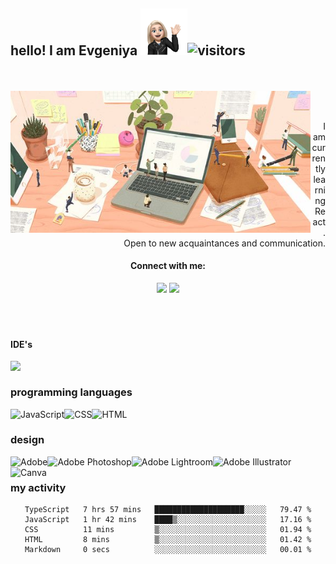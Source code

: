 ## hello! I am Evgeniya <img src="https://github.com/e-doschechnikova/e-doschechnikova/blob/main/hello.png?raw=true" width="75px">![visitors](https://visitor-badge.glitch.me/badge?page_id=e-doschechnikova.e-doschechnikova&left_color=black&right_color=pink)
<br>
<br>
<img align="left"
            src="https://github.com/e-doschechnikova/e-doschechnikova/blob/main/main.jpg?raw=true"
            width="480px"
          />

 <div align="center">
    </br>
     </br>
        <p style="text-align: right">
       I am currently learning React. 
           <br> Open to new acquaintances and communication. </p>
  <div>
            
#### Connect with me:
<a href="https://www.linkedin.com/in/e-doschechnikova/">
<img src="https://img.shields.io/badge/linkedin-0077B5.svg?style=flat-square&logo=linkedin&logoColor=white"/></a>
<a href="https://instagram.com/drobakova_ev">
<img src="https://img.shields.io/badge/instagram-E4405F.svg?style=flat-square&logo=instagram&logoColor=white"/></a> <br>
   </br>
    </br>
     </br>
   
   <div align="left">
            
   #### IDE's

<img align="left" src="https://img.shields.io/badge/-Visual%20Studio%20Code-23A9F2?style=flat-square&logo=Visual%20Studio%20Code&logoColor=white"/> <br>
            
   ### programming languages

<img align="left" alt="JavaScript" src="https://img.shields.io/badge/JavaScript%20-%23F7DF1E.svg?style=flat-square&logo=javascript&logoColor=black">
<img align="left" alt="CSS" src="https://img.shields.io/badge/CSS%20-%231572B6.svg?style=flat-square&logo=css3&logoColor=white">
<img align="left"alt="HTML" src="https://img.shields.io/badge/HTML%20-%23E34F26.svg?style=flat-square&logo=html5&logoColor=white"> <br>
</div>
<div align="left">
            
   ### design

<img align="left" alt="Adobe" src="https://img.shields.io/badge/Adobe-%23FF0000.svg?style=flat-square&logo=adobe&logoColor=white"/>
<img align="left" alt="Adobe Photoshop" src="https://img.shields.io/badge/Adobe Photoshop-%2331A8FF.svg?style=flat-square&logo=adobephotoshop&logoColor=white"/>
<img align="left" alt="Adobe Lightroom" src="https://img.shields.io/badge/Adobe%20Lightroom-31A8FF.svg?style=flat-square&logo=Adobe%20Lightroom&logoColor=white" />
<img align="left" alt="Adobe Illustrator" src="https://img.shields.io/badge/Adobe Illustrator-%23FF9A00.svg?style=flat-square&logo=adobe%20illustrator&logoColor=white" />
<img align="left" alt="Canva" src="https://img.shields.io/badge/Canva-%2300C4CC.svg?style=flat-square&logo=Canva&logoColor=white" /> <br>

   ### my activity
 </div>
            
<!--START_SECTION:waka-->

```text
TypeScript   7 hrs 57 mins   ████████████████████░░░░░   79.47 %
JavaScript   1 hr 42 mins    ████▒░░░░░░░░░░░░░░░░░░░░   17.16 %
CSS          11 mins         ▒░░░░░░░░░░░░░░░░░░░░░░░░   01.94 %
HTML         8 mins          ▒░░░░░░░░░░░░░░░░░░░░░░░░   01.42 %
Markdown     0 secs          ░░░░░░░░░░░░░░░░░░░░░░░░░   00.01 %
```

<!--END_SECTION:waka-->

 
